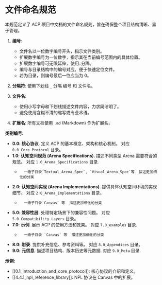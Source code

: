 # 文件命名规范

本规范定义了 ACP 项目中文档的文件命名规则，旨在确保整个项目结构清晰、易于管理。

1.  **编号**:
    *   文件名以一位数字编号开头，指示文件类别。
	*   扩展数字编号为一位数字，指示其在当前编号范围内的具体位置。
	*   扩展数字编号可无限延伸，使用`.`分隔。
    *   编号与目录结构中的编号对应，便于快速定位文件。
    *   若为目录，则编号最后一位应当为 0。

2.  **分隔符**:  使用下划线 `_` 分隔 编号 和 文件名。

3.  **文件名**:
    *   使用小写字母和下划线描述文件内容，力求简洁明了。
    *   避免使用含糊不清的缩写或专业术语。

4.  **扩展名**: 所有文档使用 `.md` (Markdown) 作为扩展名。

**类别编号:**

*   **0.0**: **核心协议**.  定义 ACP 的基本概念、架构和核心机制。  对应 `0.0_Core_Protocol` 目录。
*   **1.0**: **认知空间规范 (Arena Specifications)**. 描述不同类型 Arena 需要符合的规范。 对应 `1.0_Arena_Specifications` 目录.
     *       一级子目录`Textual_Arena_Spec`, `Visual_Arena_Spec`等  描述更加细化的分类
*   **2.0**: **认知空间实现 (Arena Implementations)**. 提供具体认知空间环境的实现细节。  对应 `2.0_Arena_Implementations` 目录。
     *       一级子目录`Canvas` 等  描述更加细化的分类
*   **5.0**: **兼容性层**. 处理特定场景下的兼容性问题。  对应 `5.0_Compatibility_Layers` 目录。
*   **7.0**: **示例**. 展示 ACP 的使用方法和效果。  对应 `7.0_examples` 目录.
     *       一级子目录 `Canvas` 等  描述更加细化的分类
*   **8.0**: **附录**.  提供补充信息、参考资料等。 对应 `8.0_Appendices` 目录。
*   **9.0**: **元信息**.  描述项目结构、版本历史等元数据. 对应 `9.0_Meta` 目录.

**示例:**

*   [[0.1_introduction_and_core_protocol]]:  核心协议的介绍和定义。
*   [[4.4.1_npl_reference_library]]: NPL 协议在 Canvas 中的扩展。
